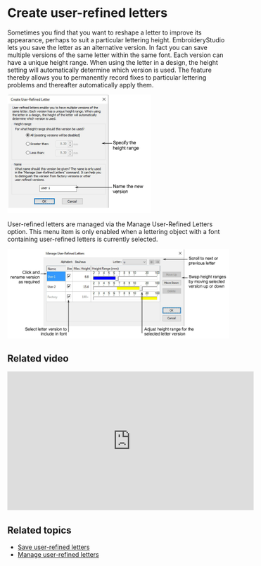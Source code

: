 # Create user-refined letters

Sometimes you find that you want to reshape a letter to improve its appearance, perhaps to suit a particular lettering height. EmbroideryStudio lets you save the letter as an alternative version. In fact you can save multiple versions of the same letter within the same font. Each version can have a unique height range. When using the letter in a design, the height setting will automatically determine which version is used. The feature thereby allows you to permanently record fixes to particular lettering problems and thereafter automatically apply them.

![CreateUserRefinedLetter.png](assets/CreateUserRefinedLetter.png)

User-refined letters are managed via the Manage User-Refined Letters option. This menu item is only enabled when a lettering object with a font containing user-refined letters is currently selected.

![ManageUserRefinedLettering.png](assets/ManageUserRefinedLettering.png)

## Related video

<iframe src="https://www.youtube.com/embed/t_cKBLsU04I" frameborder="0" 
		 allow="accelerometer; autoplay; encrypted-media; gyroscope; picture-in-picture" 
		 allowfullscreen="" style="width: 560px; height: 315px;">
<p>&#160;</p>
</iframe>

## Related topics

- [Save user-refined letters](../../Lettering/lettering_custom/Save_user-refined_letters)
- [Manage user-refined letters](../../Lettering/lettering_custom/Manage_user-refined_letters)
